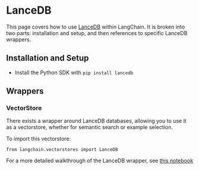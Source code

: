 LanceDB
=======

This page covers how to use [LanceDB](https://github.com/lancedb/lancedb) within LangChain. It is broken into two parts: installation and setup, and then references to specific LanceDB wrappers.

Installation and Setup[​](#installation-and-setup "Direct link to Installation and Setup")
------------------------------------------------------------------------------------------

*   Install the Python SDK with `pip install lancedb`

Wrappers[​](#wrappers "Direct link to Wrappers")
------------------------------------------------

### VectorStore[​](#vectorstore "Direct link to VectorStore")

There exists a wrapper around LanceDB databases, allowing you to use it as a vectorstore, whether for semantic search or example selection.

To import this vectorstore:

    from langchain.vectorstores import LanceDB

For a more detailed walkthrough of the LanceDB wrapper, see [this notebook](/docs/modules/data_connection/vectorstores/integrations/lancedb.html)